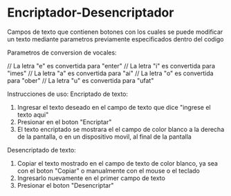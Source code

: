 # Encriptador-Desencriptador
Campos de texto que contienen botones con los cuales se puede modificar un texto mediante parametros previamente especificados dentro del codigo


Parametros de conversion de vocales:


 // La letra "e" es convertida para "enter"
 // La letra "i" es convertida para "imes"
 // La letra "a" es convertida para "ai"
 // La letra "o" es convertida para "ober"
 // La letra "u" es convertida para "ufat"


Instrucciones de uso:
Encriptado de texto:

1. Ingresar el texto deseado en el campo de texto que dice "ingrese el texto aqui"
2. Presionar en el boton "Encriptar"
3. El texto encriptado se mostrara el el campo de color blanco a la derecha de la pantalla, o en un dispositivo movil, al final de la pantalla

Desencriptado de texto:
1. Copiar el texto mostrado en el campo de texto de color blanco, ya sea con el boton "Copiar" o manualmente  con el mouse o el teclado
2. Ingresarlo nuevamente en el primer campo de texto
3. Presionar el boton "Desencriptar"
   
